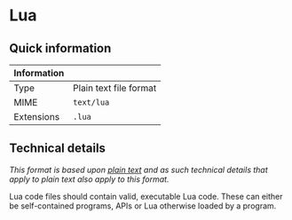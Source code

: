 # Lua

## Quick information

| Information |                           |
| ----------- | ------------------------- |
| Type        | Plain text file format    |
| MIME        | `text/lua`                |
| Extensions  | `.lua`                    |

## Technical details

*This format is based upon [plain text](https://github.com/oeed/CraftOS-Standards/blob/master/File%20Formats/Documents/Plain%20Text.md) and as such technical details that apply to plain text also apply to this format.*

Lua code files should contain valid, executable Lua code. These can either be self-contained programs, APIs or Lua otherwise loaded by a program.
